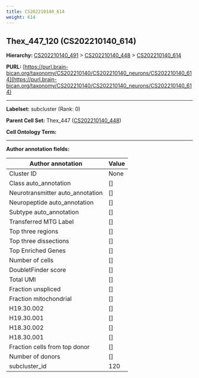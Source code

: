 ```yaml
---
title: CS202210140_614
weight: 614
---
```

## Thex_447_120 (CS202210140_614)
<b>Hierarchy: </b>
[CS202210140_491](../CS202210140_491) >
[CS202210140_448](../CS202210140_448) >
[CS202210140_614](../CS202210140_614)

**PURL:** [https://purl.brain-bican.org/taxonomy/CS202210140/CS202210140_neurons/CS202210140_614](https://purl.brain-bican.org/taxonomy/CS202210140/CS202210140_neurons/CS202210140_614)

---


**Labelset:** subcluster (Rank: 0)

**Parent Cell Set:** Thex_447 ([CS202210140_448](../CS202210140_448))



**Cell Ontology Term:** 

[MARKER GENES.]: #


---

[TRANSFERRED ANNOTATIONS.]: #


[AUTHOR ANNOTATION FIELDS.]: #


**Author annotation fields:**

| Author annotation | Value |
|-------------------|-------|
|Cluster ID|None|
|Class auto_annotation|[]|
|Neurotransmitter auto_annotation|[]|
|Neuropeptide auto_annotation|[]|
|Subtype auto_annotation|[]|
|Transferred MTG Label|[]|
|Top three regions|[]|
|Top three dissections|[]|
|Top Enriched Genes|[]|
|Number of cells|[]|
|DoubletFinder score|[]|
|Total UMI|[]|
|Fraction unspliced|[]|
|Fraction mitochondrial|[]|
|H19.30.002|[]|
|H19.30.001|[]|
|H18.30.002|[]|
|H18.30.001|[]|
|Fraction cells from top donor|[]|
|Number of donors|[]|
|subcluster_id|120|
